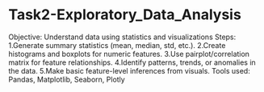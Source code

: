 # Task2-Exploratory_Data_Analysis
Objective: Understand data using statistics and visualizations
Steps:
 1.Generate summary statistics (mean, median, std, etc.).
 2.Create histograms and boxplots for numeric features.
 3.Use pairplot/correlation matrix for feature relationships.
 4.Identify patterns, trends, or anomalies in the data.
 5.Make basic feature-level inferences from visuals.
Tools used:
Pandas, Matplotlib, Seaborn, Plotly
